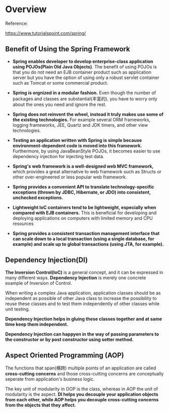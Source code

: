 # Overview

Reference:

https://www.tutorialspoint.com/spring/

## Benefit of Using the Spring Framework

* **Spring enables developer to develop enterprise-class application using POJOs(Plain Old Java Objects)**. The benefit of using POJOs is that you do not need an EJB container product such as application server but you have the option of using only a robust servlet container such as Tomcat or some commercial product. 

* **Spring is orgnized in a modular fashion.** Even though the number of packages and classes are substantial(丰富的), you have to worry only about the ones you need and ignore the rest.

* **Spring does not reinvent the wheel, instead it truly makes use some of the existing technologies.** For example several ORM frameworks, logging frameworks, JEE, Quartz and JDK timers, and other view technologies.

* **Testing an application written with Spring is simple because environment-dependent code is moved into this framework.** Furthermore, by using JavaBeanStyle POJOs, it becomes easier to use dependency injection for injecting test data.

* **Spring's web framework is a well-designed web MVC framework,** which provides a great alternative to web framework such as Structs or other over-engineered or less popular web framework.

* **Spring provides a convenient API to translate technology-specific exceptions (thrown by JDBC, Hibernate, or JDO) into consistent, unchecked exceptions.** 

* **Lightweight IoC containers tend to be lightweight, especially when compared with EJB containers.** This is beneficial for developing and deploying applications on computers with limited memory and CPU resources

* **Spring provides a consistent transaction management interface that can scale down to a local transaction (using a single database, for example) and scale up to global transactions (using JTA, for example).**
  
## Dependency Injection(DI)

**The Inversion Control(IoC)** is a general concept, and it can be expressed in many different ways. **Dependency Injection** is merely one concrete example of Inversion of Control.

When writing a complex Java application, application classes should be as independent as possible of other Java class to increase the possibility to reuse these classes and to test them independently of other classes while unit testing. 

**Dependency Injection helps in gluing these classes together and at same time keep them independent.**

**Dependency Injection can happyen in the way of passing parameters to the constructor or by post constructor using setter method.**

## Aspect Oriented Programming (AOP)

The functions that span(横跨) multiple points of an application are called **cross-cutting concerns** and those cross-cutting concerns are conceptually seperate from application's business logic. 

The key unit of modularity in OOP is the class, whereas in AOP the unit of modularity is the aspect. **DI helps you decouple your application objects from each other, while AOP helps you decouple cross-cutting concerns from the objects that they affect.**


